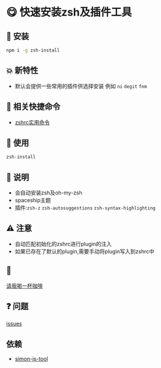 # :yum: 快速安装zsh及插件工具


## :rocket: 安装 
```bash
npm i -g zsh-install
```

## :boom: 新特性
- 默认会提供一些常用的插件供选择安装 例如 `ni` `degit` `fnm` 

## :raising_hand: 相关快捷命令
- [zshrc实用命令](https://github.com/Simon-He95/directory-configuration/tree/main/zshrc)

## :eyes: 使用 
```bash
zsh-install
```

## :memo: 说明
- 会自动安装zsh及oh-my-zsh
- spaceship主题
- 插件:`zsh-z` `zsh-autosuggestions` `zsh-syntax-highlighting`


## :warning: 注意
- 自动匹配初始化的zshrc进行plugin的注入
- 如果已存在了默认的plugin,需要手动将plugin写入到zshrc中


## :tea: 
[请我喝一杯咖啡](https://github.com/Simon-He95/sponsor)



## :question: 问题
[issues](https://github.com/Simon-He95/zsh-install/issues)

## 依赖
- [simon-js-tool](https://github.com/Simon-He95/simon-js-tool)
